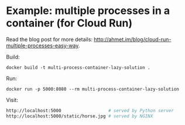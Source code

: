 # Example: multiple processes in a container (for Cloud Run)

Read the blog post for more details: http://ahmet.im/blog/cloud-run-multiple-processes-easy-way.

Build:

    docker build -t multi-process-container-lazy-solution .

Run:

    docker run -p 5000:8080 --rm multi-process-container-lazy-solution

Visit:

```sh
http://localhost:5000                  # served by Python server
http://localhost:5000/static/horse.jpg # served by NGINX
```

